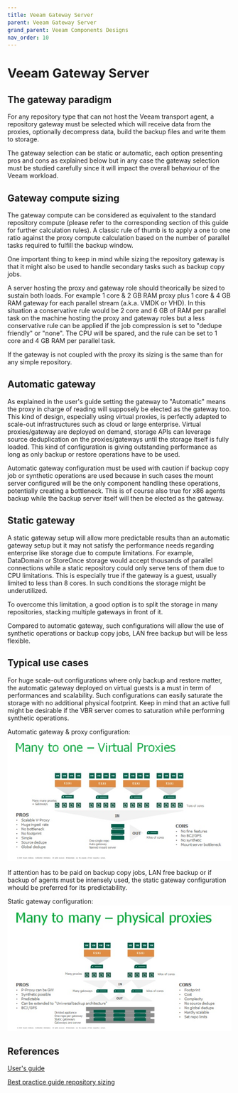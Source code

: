 ```yaml
---
title: Veeam Gateway Server
parent: Veeam Gateway Server
grand_parent: Veeam Components Designs
nav_order: 10
---
```

# Veeam Gateway Server

## The gateway paradigm
For any repository type that can not host the Veeam transport agent, a repository gateway must be selected which will receive data from the proxies, optionally decompress data, build the backup files and write them to storage.

The gateway selection can be static or automatic, each option presenting pros and cons as explained below but in any case the gateway selection must be studied carefully since it will impact the overall behaviour of the Veeam workload.

## Gateway compute sizing
The gateway compute can be considered as equivalent to the standard repository compute (please refer to the corresponding section of this guide for further calculation rules). A classic rule of thumb is to apply a one to one ratio against the proxy compute calculation based on the number of parallel tasks required to fulfill the backup window.

One important thing to keep in mind while sizing the repository gateway is that it might also be used to handle secondary tasks such as backup copy jobs.

A server hosting the proxy and gateway role should theorically be sized to sustain both loads. For example 1 core & 2 GB RAM proxy plus 1 core & 4 GB RAM gateway for each parallel stream (a.k.a. VMDK or VHD). In this situation a conservative rule would be 2 core and 6 GB of RAM per parallel task on the machine hosting the proxy and gateway roles but a less conservative rule can be applied if the job compression is set to "dedupe friendly" or "none". The CPU will be spared, and the rule can be set to 1 core and 4 GB RAM per parallel task.

If the gateway is not coupled with the proxy its sizing is the same than for any simple repository.

## Automatic gateway
As explained in the user's guide setting the gateway to "Automatic" means the proxy in charge of reading will supposely be elected as the gateway too. This kind of design, especially using virtual proxies, is perfectly adapted to scale-out infrastructures such as cloud or large enterprise. Virtual proxies/gateway are deployed on demand, storage APIs can leverage source deduplication on the proxies/gateways until the storage itself is fully loaded. This kind of configuration is giving outstanding performance as long as only backup or restore operations have to be used.

Automatic gateway configuration must be used with caution if backup copy job or synthetic operations are used because in such cases the mount server configured will be the only component handling these operations, potentially creating a bottleneck. This is of course also true for x86 agents backup while the backup server itself will then be elected as the gateway.

## Static gateway
A static gateway setup will allow more predictable results than an automatic gateway setup but it may not satisfy the performance needs regarding enterprise like storage due to compute limitations. For example, DataDomain or StoreOnce storage would accept thousands of parallel connections while a static repository could only serve tens of them due to CPU limitations. This is especially true if the gateway is a guest, usually limited to less than 8 cores. In such conditions the storage might be underutilized.

To overcome this limitation, a good option is to split the storage in many repositories, stacking multiple gateways in front of it.

Compared to automatic gateway, such configurations will allow the use of synthetic operations or backup copy jobs, LAN free backup but will be less flexible.

## Typical use cases
For huge scale-out configurations where only backup and restore matter, the automatic gateway deployed on virtual guests is a must in term of performances and scalability. Such configurations can easily saturate the storage with no additional physical footprint. Keep in mind that an active full might be desirable if the VBR server comes to saturation while performing synthetic operations.

Automatic gateway & proxy configuration:
![alt text](./media/Gateways_1.jpg "Many to one configuration")

If attention has to be paid on backup copy jobs, LAN free backup or if backup of agents must be intensely used, the static gateway configuration whould be preferred for its predictability.

Static gateway configuration:
![alt text](./media/Gateways_2.jpg "Many to many configuration")

## References
[User's guide](https://helpcenter.veeam.com/docs/backup/vsphere/gateway_server.html?ver=100)

[Best practice guide repository sizing](../D_backup_repositories/repositories.md )
